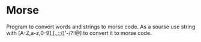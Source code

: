 # Morse

Program to convert words and strings to morse code.
As a sourse use string with [A-Z,a-z,0-9],[.,:;()'-/?!@] 
to convert it to morse code.
